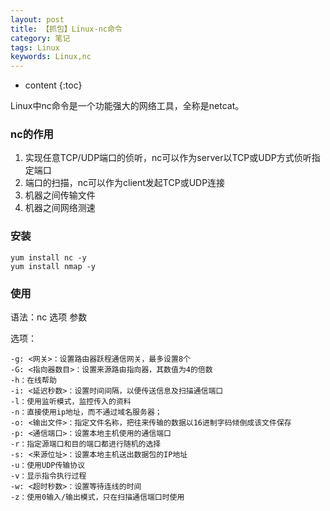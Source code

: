 ```yaml
---
layout: post
title: 【抓包】Linux-nc命令
category: 笔记
tags: Linux
keywords: Linux,nc
---
```


* content
{:toc}

Linux中nc命令是一个功能强大的网络工具，全称是netcat。  
### nc的作用
1. 实现任意TCP/UDP端口的侦听，nc可以作为server以TCP或UDP方式侦听指定端口
2. 端口的扫描，nc可以作为client发起TCP或UDP连接
3. 机器之间传输文件
4. 机器之间网络测速     


### 安装
```
yum install nc -y
yum install nmap -y
```
### 使用

语法：nc 选项 参数

选项：
```
-g: <网关>：设置路由器跃程通信网关，最多设置8个
-G: <指向器数目>：设置来源路由指向器，其数值为4的倍数
-h：在线帮助
-i: <延迟秒数>：设置时间间隔，以便传送信息及扫描通信端口
-l：使用监听模式，监控传入的资料
-n：直接使用ip地址，而不通过域名服务器；
-o: <输出文件>：指定文件名称，把往来传输的数据以16进制字码倾倒成该文件保存
-p: <通信端口>：设置本地主机使用的通信端口
-r：指定源端口和目的端口都进行随机的选择
-s: <来源位址>：设置本地主机送出数据包的IP地址
-u：使用UDP传输协议
-v：显示指令执行过程
-w: <超时秒数>：设置等待连线的时间
-z：使用0输入/输出模式，只在扫描通信端口时使用
```